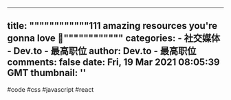 
---
title: """"""""""""111 amazing resources you're gonna love 💖""""""""""""
categories: 
    - 社交媒体
    - Dev.to - 最高职位
author: Dev.to - 最高职位
comments: false
date: Fri, 19 Mar 2021 08:05:39 GMT
thumbnail: ''
---

<div>   
#code #css #javascript #react  
</div>
            